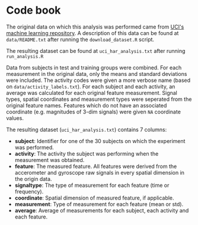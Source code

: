 # Code book
The original data on which this analysis was performed came from [UCI's machine learning repository](http://archive.ics.uci.edu/ml/datasets/Human+Activity+Recognition+Using+Smartphones). A description of this data can be found at `data/README.txt` after running the `download_dataset.R` script.

The resulting dataset can be found at `uci_har_analysis.txt` after running `run_analysis.R`

Data from subjects in test and training groups were combined. For each measurement in the original data, only the means and standard deviations were included. The activity codes were given a more verbose name (based on `data/activity_labels.txt`). For each subject and each activity, an average was calculated for each original feature measurement. Signal types, spatial coordinates and measurement types were seperated from the original feature names. Features which do not have an associated coordinate (e.g. magnitudes of 3-dim signals) were given `NA` coordinate values.

The resulting dataset (`uci_har_analysis.txt`) contains 7 columns:
- __subject__: Identifier for one of the 30 subjects on which the experiment was performed.
- __activity__: The activity the subject was performing when the measurement was obtained.
- __feature__: The measured feature. All features were derived from the accerometer and gyroscope raw signals in every spatial dimension in the origin data.
- __signaltype__: The type of measurement for each feature (time or frequency).
- __coordinate__: Spatial dimension of measured feature, if applicable.
- __measurement__: Type of measurement for each feature (mean or std).
- __average__: Average of measurements for each subject, each activity and each feature.

